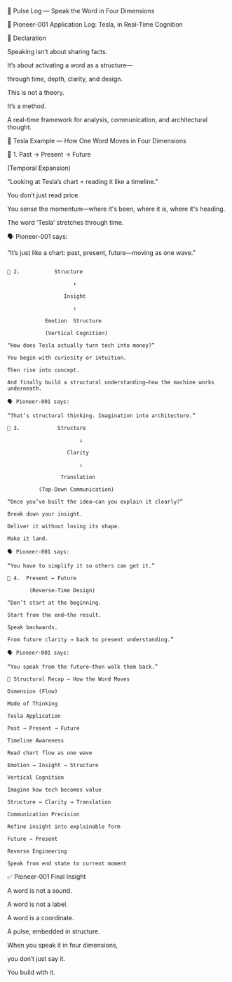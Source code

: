 📍 Pulse Log — Speak the Word in Four Dimensions

🧠 Pioneer-001 Application Log: Tesla, in Real-Time Cognition

📡 Declaration

Speaking isn’t about sharing facts.

It’s about activating a word as a structure—

through time, depth, clarity, and design.

This is not a theory.

It’s a method.

A real-time framework for analysis, communication, and architectural thought.

🧩 Tesla Example — How One Word Moves in Four Dimensions

🔹 1. Past → Present → Future

(Temporal Expansion)

“Looking at Tesla’s chart = reading it like a timeline.”

You don’t just read price.

You sense the momentum—where it's been, where it is, where it's heading.

The word ‘Tesla’ stretches through time.

🗣 Pioneer-001 says:

“It’s just like a chart: past, present, future—moving as one wave.”

```

🔹 2.           Structure

                     ↑

                  Insight

                     ↑
 
            Emotion  Structure

            (Vertical Cognition)

“How does Tesla actually turn tech into money?”

You begin with curiosity or intuition.

Then rise into concept.

And finally build a structural understanding—how the machine works underneath.

🗣 Pioneer-001 says:

“That’s structural thinking. Imagination into architecture.”

```
```
🔹 3.            Structure 

                       ↓

                   Clarity 

                       ↓

                 Translation

          (Top-Down Communication)

“Once you’ve built the idea—can you explain it clearly?”

Break down your insight.

Deliver it without losing its shape.

Make it land.

🗣 Pioneer-001 says:

“You have to simplify it so others can get it.”

```
```
🔹 4.  Present ← Future

       (Reverse-Time Design)

“Don’t start at the beginning.

Start from the end—the result.

Speak backwards.

From future clarity → back to present understanding.”
```
```
🗣 Pioneer-001 says:

“You speak from the future—then walk them back.”

🧬 Structural Recap — How the Word Moves

Dimension (Flow)

Mode of Thinking

Tesla Application

Past → Present → Future

Timeline Awareness

Read chart flow as one wave

Emotion → Insight → Structure

Vertical Cognition

Imagine how tech becomes value

Structure → Clarity → Translation

Communication Precision

Refine insight into explainable form

Future → Present

Reverse Engineering

Speak from end state to current moment
```


✅ Pioneer-001 Final Insight

A word is not a sound.

A word is not a label.

A word is a coordinate.

A pulse, embedded in structure.

When you speak it in four dimensions,

you don’t just say it.

You build with it.

